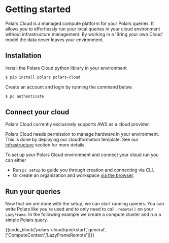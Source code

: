 # Getting started

Polars Cloud is a managed compute platform for your Polars queries. It allows you to effortlessly
run your local queries in your cloud environment without infrastructure management. By working in a
'Bring your own Cloud' model the data never leaves your environment.

## Installation

Install the Polars Cloud python library in your environment

```bash
$ pip install polars polars-cloud
```

Create an account and login by running the command below.

```bash
$ pc authenticate
```

## Connect your cloud

Polars Cloud currently exclusively supports AWS as a cloud provider.

Polars Cloud needs permission to manage hardware in your environment. This is done by deploying our
cloudformation template. See our [infrastructure](providers/aws/infra.md) section for more details.

To set up your Polars Cloud environment and connect your cloud run you can either

- Run `pc setup` to guide you through creation and connecting via CLI.
- Or create an organization and workspace
  [via the browser](https://cloud.pola.rs/portal/5f9c09/dbe6d9/dashboard).

## Run your queries

Now that we are done with the setup, we can start running queries. You can write Polars like you're
used and to only need to call `.remote()` on your `LazyFrame`. In the following example we create a
compute cluster and run a simple Polars query.

{{code_block('polars-cloud/quickstart','general',['ComputeContext','LazyFrameRemote'])}}
